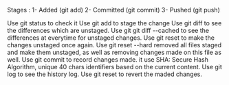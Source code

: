Stages :
1- Added  (git add)
2- Committed (git commit)
3- Pushed (git push)

Use git status to check it
Use git add to stage the change
Use git diff to see the differences which are unstaged.
Use git git diff  --cached to see the differences at everytime for unstaged changes.
Use git reset to make the changes unstaged once again.
Use git reset --hard removed all files staged and make them unstaged, as well as removing changes made on this file as well.
Use git commit to record changes made. it use SHA: Secure Hash Algorithm, unique 40 chars identifiers based on the current content.
Use git log to see the history log.
Use git reset to revert the maded changes.

